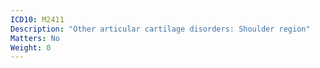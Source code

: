 ```yaml
---
ICD10: M2411
Description: "Other articular cartilage disorders: Shoulder region"
Matters: No
Weight: 0
---
```


